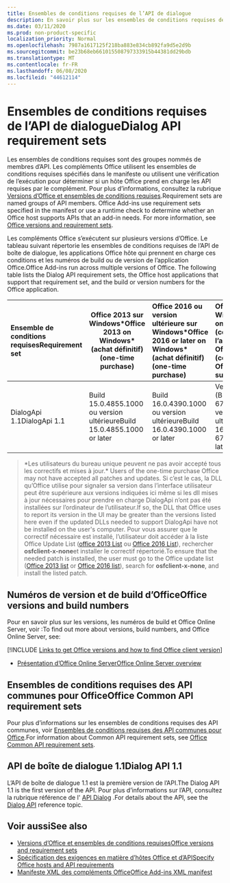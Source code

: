 ```yaml
---
title: Ensembles de conditions requises de l’API de dialogue
description: En savoir plus sur les ensembles de conditions requises de l’API Dialog
ms.date: 03/11/2020
ms.prod: non-product-specific
localization_priority: Normal
ms.openlocfilehash: 7987a1617125f218ba883e834cb892fa9d5e2d9b
ms.sourcegitcommit: be23b68eb661015508797333915b44381dd29bdb
ms.translationtype: MT
ms.contentlocale: fr-FR
ms.lasthandoff: 06/08/2020
ms.locfileid: "44612114"
---
```

# <a name="dialog-api-requirement-sets"></a><span data-ttu-id="b00b2-103">Ensembles de conditions requises de l’API de dialogue</span><span class="sxs-lookup"><span data-stu-id="b00b2-103">Dialog API requirement sets</span></span>

<span data-ttu-id="b00b2-p101">Les ensembles de conditions requises sont des groupes nommés de membres d’API. Les compléments Office utilisent les ensembles de conditions requises spécifiés dans le manifeste ou utilisent une vérification de l’exécution pour déterminer si un hôte Office prend en charge les API requises par le complément. Pour plus d’informations, consultez la rubrique [Versions d’Office et ensembles de conditions requises](../../develop/office-versions-and-requirement-sets.md).</span><span class="sxs-lookup"><span data-stu-id="b00b2-p101">Requirement sets are named groups of API members. Office Add-ins use requirement sets specified in the manifest or use a runtime check to determine whether an Office host supports APIs that an add-in needs. For more information, see [Office versions and requirement sets](../../develop/office-versions-and-requirement-sets.md).</span></span>

<span data-ttu-id="b00b2-p102">Les compléments Office s’exécutent sur plusieurs versions d’Office. Le tableau suivant répertorie les ensembles de conditions requises de l’API de boîte de dialogue, les applications Office hôte qui prennent en charge ces conditions et les numéros de build ou de version de l’application Office.</span><span class="sxs-lookup"><span data-stu-id="b00b2-p102">Office Add-ins run across multiple versions of Office. The following table lists the Dialog API requirement sets, the Office host applications that support that requirement set, and the build or version numbers for the Office application.</span></span>

|  <span data-ttu-id="b00b2-109">Ensemble de conditions requises</span><span class="sxs-lookup"><span data-stu-id="b00b2-109">Requirement set</span></span>  | <span data-ttu-id="b00b2-110">Office 2013 sur Windows\*</span><span class="sxs-lookup"><span data-stu-id="b00b2-110">Office 2013 on Windows\*</span></span><br><span data-ttu-id="b00b2-111">(achat définitif)</span><span class="sxs-lookup"><span data-stu-id="b00b2-111">(one-time purchase)</span></span> | <span data-ttu-id="b00b2-112">Office 2016 ou version ultérieure sur Windows\*</span><span class="sxs-lookup"><span data-stu-id="b00b2-112">Office 2016 or later on Windows\*</span></span><br><span data-ttu-id="b00b2-113">(achat définitif)</span><span class="sxs-lookup"><span data-stu-id="b00b2-113">(one-time purchase)</span></span>   | <span data-ttu-id="b00b2-114">Office pour Windows</span><span class="sxs-lookup"><span data-stu-id="b00b2-114">Office on Windows</span></span><br><span data-ttu-id="b00b2-115">(connecté à l’abonnement Office 365)</span><span class="sxs-lookup"><span data-stu-id="b00b2-115">(connected to Office 365 subscription)</span></span> |  <span data-ttu-id="b00b2-116">Office sur iPad</span><span class="sxs-lookup"><span data-stu-id="b00b2-116">Office on iPad</span></span><br><span data-ttu-id="b00b2-117">(connecté à l’abonnement Office 365)</span><span class="sxs-lookup"><span data-stu-id="b00b2-117">(connected to Office 365 subscription)</span></span>  |  <span data-ttu-id="b00b2-118">Office sur Mac</span><span class="sxs-lookup"><span data-stu-id="b00b2-118">Office on Mac</span></span><br><span data-ttu-id="b00b2-119">(connecté à l’abonnement Office 365)</span><span class="sxs-lookup"><span data-stu-id="b00b2-119">(connected to Office 365 subscription)</span></span>  | <span data-ttu-id="b00b2-120">Office sur le web</span><span class="sxs-lookup"><span data-stu-id="b00b2-120">Office on the web</span></span>  |  <span data-ttu-id="b00b2-121">Office Online Server</span><span class="sxs-lookup"><span data-stu-id="b00b2-121">Office Online Server</span></span>  |
|:-----|-----|:-----|:-----|:-----|:-----|:-----|:-----|
| <span data-ttu-id="b00b2-122">DialogApi 1.1</span><span class="sxs-lookup"><span data-stu-id="b00b2-122">DialogApi 1.1</span></span>  | <span data-ttu-id="b00b2-123">Build 15.0.4855.1000 ou version ultérieure</span><span class="sxs-lookup"><span data-stu-id="b00b2-123">Build 15.0.4855.1000 or later</span></span> | <span data-ttu-id="b00b2-124">Build 16.0.4390.1000 ou version ultérieure</span><span class="sxs-lookup"><span data-stu-id="b00b2-124">Build 16.0.4390.1000 or later</span></span> | <span data-ttu-id="b00b2-125">Version 1602 (Build 6741.0000) ou version ultérieure</span><span class="sxs-lookup"><span data-stu-id="b00b2-125">Version 1602 (Build 6741.0000) or later</span></span> | <span data-ttu-id="b00b2-126">1.22 ou version ultérieure</span><span class="sxs-lookup"><span data-stu-id="b00b2-126">1.22 or later</span></span> | <span data-ttu-id="b00b2-127">15.20 ou version ultérieure</span><span class="sxs-lookup"><span data-stu-id="b00b2-127">15.20 or later</span></span>| <span data-ttu-id="b00b2-128">Janvier 2017</span><span class="sxs-lookup"><span data-stu-id="b00b2-128">January 2017</span></span> | <span data-ttu-id="b00b2-129">Version 1608 (Build 7601.6800) ou version ultérieure</span><span class="sxs-lookup"><span data-stu-id="b00b2-129">Version 1608 (Build 7601.6800) or later</span></span>|

><span data-ttu-id="b00b2-130">\*Les utilisateurs du bureau unique peuvent ne pas avoir accepté tous les correctifs et mises à jour.</span><span class="sxs-lookup"><span data-stu-id="b00b2-130">\* Users of the one-time purchase Office may not have accepted all patches and updates.</span></span> <span data-ttu-id="b00b2-131">Si c’est le cas, la DLL qu’Office utilise pour signaler sa version dans l’interface utilisateur peut être supérieure aux versions indiquées ici même si les dll mises à jour nécessaires pour prendre en charge DialogApi n’ont pas été installées sur l’ordinateur de l’utilisateur.</span><span class="sxs-lookup"><span data-stu-id="b00b2-131">If so, the DLL that Office uses to report its version in the UI may be greater than the versions listed here even if the updated DLLs needed to support DialogApi have not be installed on the user's computer.</span></span> <span data-ttu-id="b00b2-132">Pour vous assurer que le correctif nécessaire est installé, l’utilisateur doit accéder à la liste Office Update List ([office 2013 List](/officeupdates/msp-files-office-2013) ou [Office 2016 List](/officeupdates/msp-files-office-2016)), rechercher **osfclient-x-none**et installer le correctif répertorié.</span><span class="sxs-lookup"><span data-stu-id="b00b2-132">To ensure that the needed patch is installed, the user must go to the Office update list ([Office 2013 list](/officeupdates/msp-files-office-2013) or [Office 2016 list](/officeupdates/msp-files-office-2016)), search for **osfclient-x-none**, and install the listed patch.</span></span>

## <a name="office-versions-and-build-numbers"></a><span data-ttu-id="b00b2-133">Numéros de version et de build d’Office</span><span class="sxs-lookup"><span data-stu-id="b00b2-133">Office versions and build numbers</span></span>

<span data-ttu-id="b00b2-134">Pour en savoir plus sur les versions, les numéros de build et Office Online Server, voir :</span><span class="sxs-lookup"><span data-stu-id="b00b2-134">To find out more about versions, build numbers, and Office Online Server, see:</span></span>

[!INCLUDE [Links to get Office versions and how to find Office client version](../../includes/links-get-office-versions-builds.md)]
- [<span data-ttu-id="b00b2-135">Présentation d’Office Online Server</span><span class="sxs-lookup"><span data-stu-id="b00b2-135">Office Online Server overview</span></span>](/officeonlineserver/office-online-server-overview)

## <a name="office-common-api-requirement-sets"></a><span data-ttu-id="b00b2-136">Ensembles de conditions requises des API communes pour Office</span><span class="sxs-lookup"><span data-stu-id="b00b2-136">Office Common API requirement sets</span></span>

<span data-ttu-id="b00b2-137">Pour plus d’informations sur les ensembles de conditions requises des API communes, voir [Ensembles de conditions requises des API communes pour Office](office-add-in-requirement-sets.md).</span><span class="sxs-lookup"><span data-stu-id="b00b2-137">For information about Common API requirement sets, see [Office Common API requirement sets](office-add-in-requirement-sets.md).</span></span>

## <a name="dialog-api-11"></a><span data-ttu-id="b00b2-138">API de boîte de dialogue 1.1</span><span class="sxs-lookup"><span data-stu-id="b00b2-138">Dialog API 1.1</span></span>

<span data-ttu-id="b00b2-139">L’API de boîte de dialogue 1.1 est la première version de l’API.</span><span class="sxs-lookup"><span data-stu-id="b00b2-139">The Dialog API 1.1 is the first version of the API.</span></span> <span data-ttu-id="b00b2-140">Pour plus d’informations sur l’API, consultez la rubrique référence de l' [API Dialog](/javascript/api/office/office.ui) .</span><span class="sxs-lookup"><span data-stu-id="b00b2-140">For details about the API, see the [Dialog API](/javascript/api/office/office.ui) reference topic.</span></span>

## <a name="see-also"></a><span data-ttu-id="b00b2-141">Voir aussi</span><span class="sxs-lookup"><span data-stu-id="b00b2-141">See also</span></span>

- [<span data-ttu-id="b00b2-142">Versions d’Office et ensembles de conditions requises</span><span class="sxs-lookup"><span data-stu-id="b00b2-142">Office versions and requirement sets</span></span>](../../develop/office-versions-and-requirement-sets.md)
- [<span data-ttu-id="b00b2-143">Spécification des exigences en matière d’hôtes Office et d’API</span><span class="sxs-lookup"><span data-stu-id="b00b2-143">Specify Office hosts and API requirements</span></span>](../../develop/specify-office-hosts-and-api-requirements.md)
- [<span data-ttu-id="b00b2-144">Manifeste XML des compléments Office</span><span class="sxs-lookup"><span data-stu-id="b00b2-144">Office Add-ins XML manifest</span></span>](../../develop/add-in-manifests.md)
